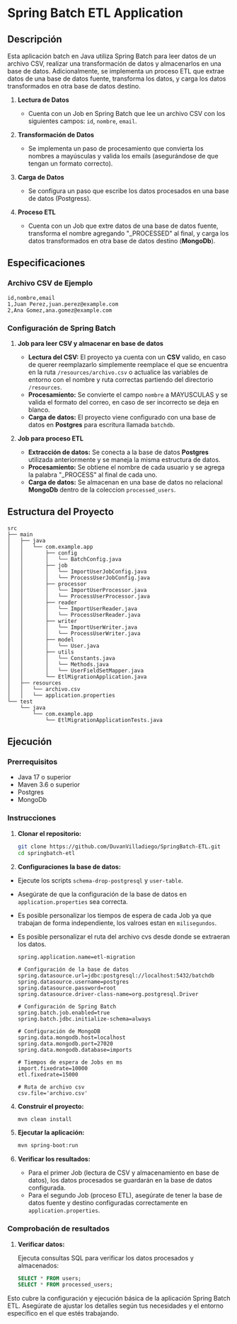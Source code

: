 # Spring Batch ETL Application

## Descripción

Esta aplicación batch en Java utiliza Spring Batch para leer datos de un archivo CSV, realizar una transformación de datos y almacenarlos en una base de datos. Adicionalmente, se implementa un proceso ETL que extrae datos de una base de datos fuente, transforma los datos, y carga los datos transformados en otra base de datos destino.

1. **Lectura de Datos**
   - Cuenta con un Job en Spring Batch que lee un archivo CSV con los siguientes campos: `id`, `nombre`, `email`.

2. **Transformación de Datos**
   - Se implementa un paso de procesamiento que convierta los nombres a mayúsculas y valida los emails (asegurándose de que tengan un formato correcto).

3. **Carga de Datos**
   - Se configura un paso que escribe los datos procesados en una base de datos (Postgress).

4. **Proceso ETL**
   - Cuenta con un Job que extre datos de una base de datos fuente, transforma el nombre agregando "_PROCESSED" al final, y carga los datos transformados en otra base de datos destino (**MongoDb**).

## Especificaciones

### Archivo CSV de Ejemplo

```csv
id,nombre,email
1,Juan Perez,juan.perez@example.com
2,Ana Gomez,ana.gomez@example.com
```

### Configuración de Spring Batch

1. **Job para leer CSV y almacenar en base de datos**

    - **Lectura del CSV:** El proyecto ya cuenta con un **CSV** valido, en caso de querer reemplazarlo simplemente reemplace el que se encuentra en la ruta `/resources/archivo.csv` o actualice las variables de entorno con el nombre y ruta correctas partiendo del directorio `/resources`.
    - **Procesamiento:** Se convierte el campo `nombre` a MAYUSCULAS y se valida el formato del correo, en caso de ser incorrecto se deja en blanco.
    - **Carga de datos:** El proyecto viene configurado con una base de datos en **Postgres** para escritura llamada `batchdb`.

2. **Job para proceso ETL**

    - **Extracción de datos:** Se conecta a la base de datos **Postgres** utilizada anteriormente y se maneja la misma estructura de datos.
    - **Procesamiento:** Se obtiene el nombre de cada usuario y se agrega la palabra "_PROCESS" al final de cada uno.
    - **Carga de datos:** Se almacenan en una base de datos no relacional **MongoDb** dentro de la coleccion `processed_users`.

## Estructura del Proyecto

```plaintext
src
├── main
│   ├── java
│   │   └── com.example.app
│   │       ├── config
│   │       │   └── BatchConfig.java
│   │       ├── job
│   │       │   └── ImportUserJobConfig.java
│   │       │   └── ProcessUserJobConfig.java
│   │       ├── processor
│   │       │   └── ImportUserProcessor.java
│   │       │   └── ProcessUserProcessor.java
│   │       ├── reader
│   │       │   └── ImportUserReader.java
│   │       │   └── ProcessUserReader.java
│   │       ├── writer
│   │       │   └── ImportUserWriter.java
│   │       │   └── ProcessUserWriter.java
│   │       ├── model
│   │       │   └── User.java
│   │       ├── utils
│   │       │   └── Constants.java
│   │       │   └── Methods.java
│   │       │   └── UserFieldSetMapper.java
│   │       └── EtlMigrationApplication.java
│   ├── resources
│   │   └── archivo.csv
│   │   └── application.properties
└── test
    └── java
        └── com.example.app
            └── EtlMigrationApplicationTests.java
```

## Ejecución

### Prerrequisitos

- Java 17 o superior
- Maven 3.6 o superior
- Postgres
- MongoDb

### Instrucciones

1. **Clonar el repositorio:**

    ```bash
    git clone https://github.com/DuvanVilladiego/SpringBatch-ETL.git
    cd springbatch-etl
    ```

2. **Configuraciones la base de datos:**
  - Ejecute los scripts `schema-drop-postgresql` y `user-table`.
  - Asegúrate de que la configuración de la base de datos en `application.properties` sea correcta.
  - Es posible personalizar los tiempos de espera de cada Job ya que trabajan de forma independiente, los valroes estan en `milisegundos`.
  - Es posible personalizar el ruta del archivo cvs desde donde se extraeran los datos.

    ```properties
    spring.application.name=etl-migration

    # Configuración de la base de datos
    spring.datasource.url=jdbc:postgresql://localhost:5432/batchdb
    spring.datasource.username=postgres
    spring.datasource.password=root
    spring.datasource.driver-class-name=org.postgresql.Driver
    
    # Configuración de Spring Batch
    spring.batch.job.enabled=true
    spring.batch.jdbc.initialize-schema=always
    
    # Configuración de MongoDB
    spring.data.mongodb.host=localhost
    spring.data.mongodb.port=27020
    spring.data.mongodb.database=imports
    
    # Tiempos de espera de Jobs en ms
    import.fixedrate=10000
    etl.fixedrate=15000
    
    # Ruta de archivo csv
    csv.file='archivo.csv'
    ```

4. **Construir el proyecto:**

    ```bash
    mvn clean install
    ```

5. **Ejecutar la aplicación:**

    ```bash
    mvn spring-boot:run
    ```

6. **Verificar los resultados:**

    - Para el primer Job (lectura de CSV y almacenamiento en base de datos), los datos procesados se guardarán en la base de datos configurada.
    - Para el segundo Job (proceso ETL), asegúrate de tener la base de datos fuente y destino configuradas correctamente en `application.properties`.

### Comprobación de resultados

1. **Verificar datos:**

    Ejecuta consultas SQL para verificar los datos procesados y almacenados:

    ```sql
    SELECT * FROM users;
    SELECT * FROM processed_users;
    ```
Esto cubre la configuración y ejecución básica de la aplicación Spring Batch ETL. Asegúrate de ajustar los detalles según tus necesidades y el entorno específico en el que estés trabajando.
